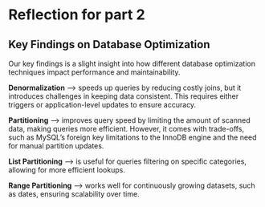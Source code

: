 # Reflection for  part 2

## Key Findings on Database Optimization

Our key findings is a slight insight into how different database optimization techniques impact performance and maintainability. 

**Denormalization** --> speeds up queries by reducing costly joins, but it introduces challenges in keeping data consistent. This requires either triggers or application-level updates to ensure accuracy.

**Partitioning** --> improves query speed by limiting the amount of scanned data, making queries more efficient. However, it comes with trade-offs, such as MySQL’s foreign key limitations to the InnoDB engine and the need for manual partition updates.

**List Partitioning** --> is useful for queries filtering on specific categories, allowing for more efficient lookups.

**Range Partitioning** --> works well for continuously growing datasets, such as dates, ensuring scalability over time.
